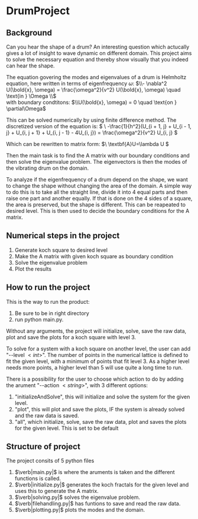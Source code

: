 # DrumProject

## Background
Can you hear the shape of a drum? An interesting question which actucally gives a lot of insight to wave dynamic on different domain. This project aims to solve the necessary equation and thereby show visually that you indeed can hear the shape.

The equation govering the modes and eigenvalues of a drum is Helmholtz equation, here written in terms of eigenfrequency $\omega$:
$\\- \nabla^2 U(\bold{x}, \omega) = \frac{\omega^2}{v^2} U(\bold{x}, \omega)  \quad \text{in } \Omega \\$  
with boundary condtitons:
$\\U(\bold{x}, \omega) = 0  \quad \text{on } \partial\Omega$ 

This can be solved numerically by using finite difference method. The discretized version of the equation is: 
$ \\ -\frac{1}{h^2}(U_{i + 1, j} + U_{i - 1, j} + U_{i, j + 1} + U_{i, j - 1} - 4U_{i, j}) = \frac{\omega^2}{v^2} U_{i, j} $

Which can be rewritten to matrix form:
$\\ \textbf{A}U=\lambda U $

Then the main task is to find the A matrix with our boundary conditions and then solve the eigenvalue problem. The eigenvectors is then the modes of the vibrating drum on the domain.

To analyze if the eigenfrequency of a drum depend on the shape, we want to change the shape without changing the area of the domain. A simple way to do this is to take all the straight line, divide it into 4 equal parts and then raise one part and another equally. If that is done on the 4 sides of a square, the area is preserved, but the shape is different. This can be reapeated to desired level. This is then used to decide the boundary conditions for the A matrix. 

## Numerical steps in the project
1. Generate koch square to desired level
2. Make the A matrix with given koch square as boundary condition
3. Solve the eigenvalue problem
4. Plot the results

## How to run the project
This is the way to run the product:
1. Be sure to be in right directory
2. run python main.py. 

Without any arguments, the project will initialize, solve, save the raw data, plot and save the plots for a koch square with level 3.

To solve for a system with a koch square on another level, the user can add "--level $<int>$". The number of points in the numerical lattice is defined to fit the given level, with a minimum of points that fit level 3. As a higher level needs more points, a higher level than 5 will use quite a long time to run.

There is a possibility for the user to choose which action to do by adding the arument "--action $<string>$", with 3 different options:
1. "initializeAndSolve", this will initialize and solve the system for the given level.
2. "plot", this will plot and save the plots, IF the system is already solved and the raw data is saved.
3. "all", which initialize, solve, save the raw data, plot and saves the plots for the given level. This is set to be default

## Structure of project
The project consits of 5 python files
1. $\verb|main.py|$ is where the aruments is taken and the different functions is called.
2. $\verb|initialize.py|$ generates the koch fractals for the given level and uses this to generate the A matrix.
3. $\verb|solving.py|$ solves the eigenvalue problem.
4. $\verb|filehandling.py|$ has funtions to save and read the raw data.
5. $\verb|plotting.py|$ plots the modes and the domain.